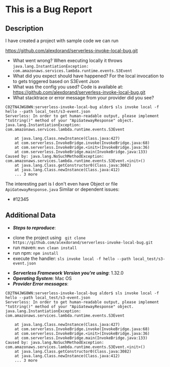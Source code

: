 <!--
1. If you have a question and not a bug report please ask first at http://forum.serverless.com
2. Please check if an issue already exists. This bug may have already been documented
3. Check out and follow our Guidelines: https://github.com/serverless/serverless/blob/master/CONTRIBUTING.md
4. Fill out the whole template so we have a good overview on the issue
5. Do not remove any section of the template. If something is not applicable leave it empty but leave it in the Issue
6. Please follow the template, otherwise we'll have to ask you to update it
-->

# This is a Bug Report

## Description
I have created a project with sample code we can run

https://github.com/alexdorand/serverless-invoke-local-bug.git

* What went wrong?
When executing locally it throws ``` java.lang.InstantiationException: com.amazonaws.services.lambda.runtime.events.S3Event ```
* What did you expect should have happened?
For the local invocation to to gets triggered based on S3Event Json
* What was the config you used?
Code is available at: https://github.com/alexdorand/serverless-invoke-local-bug.git
* What stacktrace or error message from your provider did you see?
```
C02TN4JWG8WN:serverless-invoke-local-bug aldor$ sls invoke local -f hello --path local_test/s3-event.json 
Serverless: In order to get human-readable output, please implement "toString()" method of your "ApiGatewayResponse" object.
java.lang.InstantiationException: com.amazonaws.services.lambda.runtime.events.S3Event

	at java.lang.Class.newInstance(Class.java:427)
	at com.serverless.InvokeBridge.invoke(InvokeBridge.java:68)
	at com.serverless.InvokeBridge.<init>(InvokeBridge.java:36)
	at com.serverless.InvokeBridge.main(InvokeBridge.java:133)
Caused by: java.lang.NoSuchMethodException: com.amazonaws.services.lambda.runtime.events.S3Event.<init>()
	at java.lang.Class.getConstructor0(Class.java:3082)
	at java.lang.Class.newInstance(Class.java:412)
	... 3 more

```
The interesting part is I don't even have Object or file ```ApiGatewayResponse.java```
Similar or dependent issues:
* #12345

## Additional Data
 
* ***Steps to reproduce***:
- clone the project using
``` git clone https://github.com/alexdorand/serverless-invoke-local-bug.git```
- run maven:
```mvn clean install```
- run npm:
```npm install```
- execute the handler:
```sls invoke local -f hello --path local_test/s3-event.json```
* ***Serverless Framework Version you're using***:
1.32.0
* ***Operating System***:
Mac OS
* ***Provider Error messages***:
```
C02TN4JWG8WN:serverless-invoke-local-bug aldor$ sls invoke local -f hello --path local_test/s3-event.json 
Serverless: In order to get human-readable output, please implement "toString()" method of your "ApiGatewayResponse" object.
java.lang.InstantiationException: com.amazonaws.services.lambda.runtime.events.S3Event

	at java.lang.Class.newInstance(Class.java:427)
	at com.serverless.InvokeBridge.invoke(InvokeBridge.java:68)
	at com.serverless.InvokeBridge.<init>(InvokeBridge.java:36)
	at com.serverless.InvokeBridge.main(InvokeBridge.java:133)
Caused by: java.lang.NoSuchMethodException: com.amazonaws.services.lambda.runtime.events.S3Event.<init>()
	at java.lang.Class.getConstructor0(Class.java:3082)
	at java.lang.Class.newInstance(Class.java:412)
	... 3 more

```
